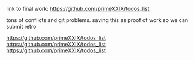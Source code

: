 link to final work: https://github.com/primeXXIX/todos_list

tons of conflicts and git problems. saving this as proof of work so we can submit retro 



https://github.com/primeXXIX/todos_list
https://github.com/primeXXIX/todos_list
https://github.com/primeXXIX/todos_list
